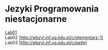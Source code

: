 # Jezyki Programowania niestacjonarne

[Lab01](http://wbzyl.inf.ug.edu.pl/c/budowanie-programow)  
Lab02 [http://wbzyl.inf.ug.edu.pl/c/elementarz-1]  
Lab03 [http://wbzyl.inf.ug.edu.pl/c/petle]  
